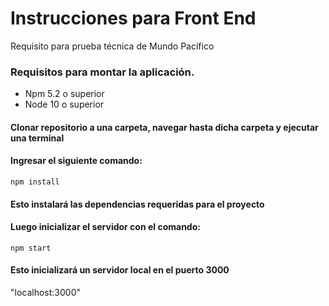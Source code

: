 # Instrucciones para Front End
Requisito para prueba técnica de Mundo Pacífico

### Requisitos para montar la aplicación.
- Npm 5.2 o superior
- Node 10 o superior

#### Clonar repositorio a una carpeta, navegar hasta dicha carpeta y ejecutar una terminal
#### Ingresar el siguiente comando:

```
npm install
```
#### Esto instalará las dependencias requeridas para el proyecto

#### Luego inicializar el servidor con el comando:

```
npm start
```
#### Esto inicializará un servidor local en el puerto 3000
"localhost:3000"
